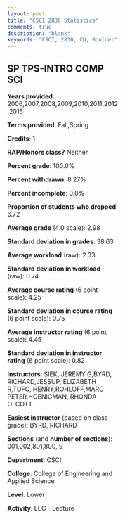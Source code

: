 ```yaml
---
layout: post
title: "CSCI 2830 Statistics"
comments: true
description: "blank"
keywords: "CSCI, 2830, CU, Boulder"
--- 
```

<head>
<script src="https://ajax.googleapis.com/ajax/libs/jquery/2.1.3/jquery.min.js"></script>
<script src="https://dl.dropboxusercontent.com/s/pc42nxpaw1ea4o9/highcharts.js?dl=0"></script>
<!-- <script src="../assets/js/highcharts.js"></script> -->
<style type="text/css">@font-face {
	font-family: "Bebas Neue";
	src: url(https://www.filehosting.org/file/details/544349/BebasNeue%20Regular.otf) format("opentype");
	}
	h1.Bebas { 
		font-family: "Bebas Neue", Verdana, Tahoma;
	}
</style>
</head>
<body>
	<div id="container" style="float: right; width: 45%; height: 88%; margin-left: 2.5%; margin-right: 2.5%;"></div>
	<script language="JavaScript">
		$(document).ready(function() {
		var chart = {type: 'column'};
		var title = {text: 'Grade Distribution'};
		var xAxis = {categories: ['A','B','C','D','F'],crosshair: true};
		var yAxis = {min: 0,title: {text: 'Percentage'}};
		var tooltip = {headerFormat: '<center><b><span style="font-size:20px">{point.key}</span></b></center>',
		               pointFormat: '<td style="padding:0"><b>{point.y:.1f}%</b></td>',
		               footerFormat: '</table>',shared: true,useHTML: true};
		var plotOptions = {column: {pointPadding: 0.0,borderWidth: 0}};  
		var credits = {enabled: false};var series= [{name: 'Percent',data: [35.14,34.68,21.62,7.21,1.35,]}];
		var json = {};
		json.chart = chart;
		json.title = title;
		json.tooltip = tooltip;
		json.xAxis = xAxis;
		json.yAxis = yAxis;  
		json.series = series;
		json.plotOptions = plotOptions;  
		json.credits = credits;
		$('#container').highcharts(json);
	});
	</script>
</body>
			   
## SP TPS-INTRO COMP SCI

**Years provided**: 2006,2007,2008,2009,2010,2011,2012,2016

**Terms provided**: Fall,Spring

**Credits**: 1

**RAP/Honors class?** Neither

**Percent grade**: 100.0%

**Percent withdrawn**: 8.27%

**Percent incomplete**: 0.0%

**Proportion of students who dropped**: 6.72

**Average grade** (4.0 scale): 2.98

**Standard deviation in grades**: 38.63

**Average workload** (raw): 2.33

**Standard deviation in workload** (raw): 0.74

**Average course rating** (6 point scale): 4.25

**Standard deviation in course rating** (6 point scale): 0.75

**Average instructor rating** (6 point scale): 4.45

**Standard deviation in instructor rating** (6 point scale): 0.82

**Instructors**: SIEK, JEREMY G,BYRD, RICHARD,JESSUP, ELIZABETH R,TUFO, HENRY,ROHLOFF,MARC PETER,HOENIGMAN, RHONDA OLCOTT

**Easiest instructor** (based on class grade): BYRD, RICHARD

**Sections** (and **number of sections**): 001,002,801,800, 9

**Department**: CSCI

**College**: College of Engineering and Applied Science

**Level**: Lower

**Activity**: LEC - Lecture